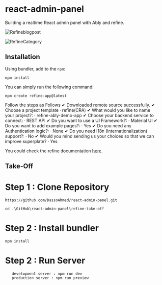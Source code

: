 # react-admin-panel
Building a realtime React admin panel with Ably and refine.

![Refineblogpost](https://github.com/DassoAhmed/react-admin-panel/assets/65762595/5ec44f7a-14ca-4865-9ce4-01e2c6e10d0b)


![RefineCategory](https://github.com/DassoAhmed/react-admin-panel/assets/65762595/2b71a6b2-920f-4c51-a5c7-55cbe4242b81)

 ## Installation 
 Using bundler, add to the `npm`:

```
npm install
```

You can simply run the following command:
```
npm create refine-app@latest
```
Follow the steps as Follows
✔ Downloaded remote source successfully.
✔ Choose a project template · refine(CRA)
✔ What would you like to name your project?: · refine-ably-demo-app
✔ Choose your backend service to connect: · REST API
✔ Do you want to use a UI Framework?: · Material UI
✔ Do you want to add example pages?: · Yes
✔ Do you need any Authentication logic?: · None
✔ Do you need i18n (Internationalization) support?: · No
✔ Would you mind sending us your choices so that we can improve superplate? · Yes

You could check the refine documentation [here](https://refine.dev/docs/).

## Take-Off
# Step 1 : Clone Repository 
```
https://github.com/DassoAhmed/react-admin-panel.git
```
```
cd .\GitHub\react-admin-panel\refine-take-off
```

# Step 2 : Install bundler 
```
npm install
```

# Step 2 : Run Server 
```
   development server : npm run dev
   production server : npm run preview

```
